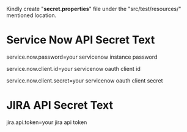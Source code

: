 Kindly create "**secret.properties**" file under the "src/test/resources/" mentioned location.

# Service Now API Secret Text
service.now.password=your servicenow instance password

service.now.client.id=your servicenow oauth client id

service.now.client.secret=your servicenow oauth client secret

# JIRA API Secret Text
jira.api.token=your jira api token
